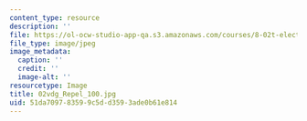 ```yaml
---
content_type: resource
description: ''
file: https://ol-ocw-studio-app-qa.s3.amazonaws.com/courses/8-02t-electricity-and-magnetism-spring-2005/51da709783599c5dd3593ade0b61e814_02vdg_Repel_100.jpg
file_type: image/jpeg
image_metadata:
  caption: ''
  credit: ''
  image-alt: ''
resourcetype: Image
title: 02vdg_Repel_100.jpg
uid: 51da7097-8359-9c5d-d359-3ade0b61e814
---
```

